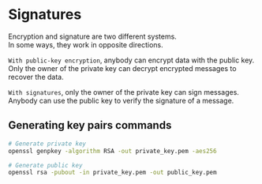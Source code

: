 # Signatures

Encryption and signature are two different systems.   
In some ways, they work in opposite directions.  

`With public-key encryption`, anybody can encrypt data with the public key.  
Only the owner of the private key can decrypt encrypted messages to recover the data.  

`With signatures`, only the owner of the private key can sign messages. 
Anybody can use the public key to verify the signature of a message.

## Generating key pairs commands
``` bash
# Generate private key
openssl genpkey -algorithm RSA -out private_key.pem -aes256

# Generate public key
openssl rsa -pubout -in private_key.pem -out public_key.pem
```
